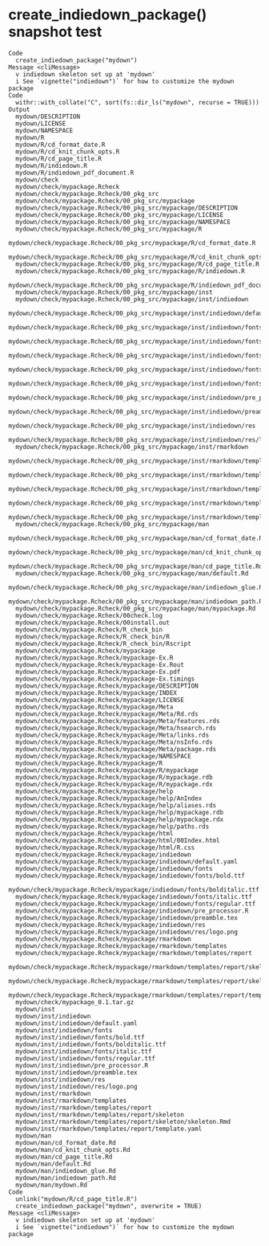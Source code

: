 # create_indiedown_package() snapshot test

    Code
      create_indiedown_package("mydown")
    Message <cliMessage>
      v indiedown skeleton set up at 'mydown'
      i See `vignette("indiedown")` for how to customize the mydown package
    Code
      withr::with_collate("C", sort(fs::dir_ls("mydown", recurse = TRUE)))
    Output
      mydown/DESCRIPTION
      mydown/LICENSE
      mydown/NAMESPACE
      mydown/R
      mydown/R/cd_format_date.R
      mydown/R/cd_knit_chunk_opts.R
      mydown/R/cd_page_title.R
      mydown/R/indiedown.R
      mydown/R/indiedown_pdf_document.R
      mydown/check
      mydown/check/mypackage.Rcheck
      mydown/check/mypackage.Rcheck/00_pkg_src
      mydown/check/mypackage.Rcheck/00_pkg_src/mypackage
      mydown/check/mypackage.Rcheck/00_pkg_src/mypackage/DESCRIPTION
      mydown/check/mypackage.Rcheck/00_pkg_src/mypackage/LICENSE
      mydown/check/mypackage.Rcheck/00_pkg_src/mypackage/NAMESPACE
      mydown/check/mypackage.Rcheck/00_pkg_src/mypackage/R
      mydown/check/mypackage.Rcheck/00_pkg_src/mypackage/R/cd_format_date.R
      mydown/check/mypackage.Rcheck/00_pkg_src/mypackage/R/cd_knit_chunk_opts.R
      mydown/check/mypackage.Rcheck/00_pkg_src/mypackage/R/cd_page_title.R
      mydown/check/mypackage.Rcheck/00_pkg_src/mypackage/R/indiedown.R
      mydown/check/mypackage.Rcheck/00_pkg_src/mypackage/R/indiedown_pdf_document.R
      mydown/check/mypackage.Rcheck/00_pkg_src/mypackage/inst
      mydown/check/mypackage.Rcheck/00_pkg_src/mypackage/inst/indiedown
      mydown/check/mypackage.Rcheck/00_pkg_src/mypackage/inst/indiedown/default.yaml
      mydown/check/mypackage.Rcheck/00_pkg_src/mypackage/inst/indiedown/fonts
      mydown/check/mypackage.Rcheck/00_pkg_src/mypackage/inst/indiedown/fonts/bold.ttf
      mydown/check/mypackage.Rcheck/00_pkg_src/mypackage/inst/indiedown/fonts/bolditalic.ttf
      mydown/check/mypackage.Rcheck/00_pkg_src/mypackage/inst/indiedown/fonts/italic.ttf
      mydown/check/mypackage.Rcheck/00_pkg_src/mypackage/inst/indiedown/fonts/regular.ttf
      mydown/check/mypackage.Rcheck/00_pkg_src/mypackage/inst/indiedown/pre_processor.R
      mydown/check/mypackage.Rcheck/00_pkg_src/mypackage/inst/indiedown/preamble.tex
      mydown/check/mypackage.Rcheck/00_pkg_src/mypackage/inst/indiedown/res
      mydown/check/mypackage.Rcheck/00_pkg_src/mypackage/inst/indiedown/res/logo.png
      mydown/check/mypackage.Rcheck/00_pkg_src/mypackage/inst/rmarkdown
      mydown/check/mypackage.Rcheck/00_pkg_src/mypackage/inst/rmarkdown/templates
      mydown/check/mypackage.Rcheck/00_pkg_src/mypackage/inst/rmarkdown/templates/report
      mydown/check/mypackage.Rcheck/00_pkg_src/mypackage/inst/rmarkdown/templates/report/skeleton
      mydown/check/mypackage.Rcheck/00_pkg_src/mypackage/inst/rmarkdown/templates/report/skeleton/skeleton.Rmd
      mydown/check/mypackage.Rcheck/00_pkg_src/mypackage/inst/rmarkdown/templates/report/template.yaml
      mydown/check/mypackage.Rcheck/00_pkg_src/mypackage/man
      mydown/check/mypackage.Rcheck/00_pkg_src/mypackage/man/cd_format_date.Rd
      mydown/check/mypackage.Rcheck/00_pkg_src/mypackage/man/cd_knit_chunk_opts.Rd
      mydown/check/mypackage.Rcheck/00_pkg_src/mypackage/man/cd_page_title.Rd
      mydown/check/mypackage.Rcheck/00_pkg_src/mypackage/man/default.Rd
      mydown/check/mypackage.Rcheck/00_pkg_src/mypackage/man/indiedown_glue.Rd
      mydown/check/mypackage.Rcheck/00_pkg_src/mypackage/man/indiedown_path.Rd
      mydown/check/mypackage.Rcheck/00_pkg_src/mypackage/man/mypackage.Rd
      mydown/check/mypackage.Rcheck/00check.log
      mydown/check/mypackage.Rcheck/00install.out
      mydown/check/mypackage.Rcheck/R_check_bin
      mydown/check/mypackage.Rcheck/R_check_bin/R
      mydown/check/mypackage.Rcheck/R_check_bin/Rscript
      mydown/check/mypackage.Rcheck/mypackage
      mydown/check/mypackage.Rcheck/mypackage-Ex.R
      mydown/check/mypackage.Rcheck/mypackage-Ex.Rout
      mydown/check/mypackage.Rcheck/mypackage-Ex.pdf
      mydown/check/mypackage.Rcheck/mypackage-Ex.timings
      mydown/check/mypackage.Rcheck/mypackage/DESCRIPTION
      mydown/check/mypackage.Rcheck/mypackage/INDEX
      mydown/check/mypackage.Rcheck/mypackage/LICENSE
      mydown/check/mypackage.Rcheck/mypackage/Meta
      mydown/check/mypackage.Rcheck/mypackage/Meta/Rd.rds
      mydown/check/mypackage.Rcheck/mypackage/Meta/features.rds
      mydown/check/mypackage.Rcheck/mypackage/Meta/hsearch.rds
      mydown/check/mypackage.Rcheck/mypackage/Meta/links.rds
      mydown/check/mypackage.Rcheck/mypackage/Meta/nsInfo.rds
      mydown/check/mypackage.Rcheck/mypackage/Meta/package.rds
      mydown/check/mypackage.Rcheck/mypackage/NAMESPACE
      mydown/check/mypackage.Rcheck/mypackage/R
      mydown/check/mypackage.Rcheck/mypackage/R/mypackage
      mydown/check/mypackage.Rcheck/mypackage/R/mypackage.rdb
      mydown/check/mypackage.Rcheck/mypackage/R/mypackage.rdx
      mydown/check/mypackage.Rcheck/mypackage/help
      mydown/check/mypackage.Rcheck/mypackage/help/AnIndex
      mydown/check/mypackage.Rcheck/mypackage/help/aliases.rds
      mydown/check/mypackage.Rcheck/mypackage/help/mypackage.rdb
      mydown/check/mypackage.Rcheck/mypackage/help/mypackage.rdx
      mydown/check/mypackage.Rcheck/mypackage/help/paths.rds
      mydown/check/mypackage.Rcheck/mypackage/html
      mydown/check/mypackage.Rcheck/mypackage/html/00Index.html
      mydown/check/mypackage.Rcheck/mypackage/html/R.css
      mydown/check/mypackage.Rcheck/mypackage/indiedown
      mydown/check/mypackage.Rcheck/mypackage/indiedown/default.yaml
      mydown/check/mypackage.Rcheck/mypackage/indiedown/fonts
      mydown/check/mypackage.Rcheck/mypackage/indiedown/fonts/bold.ttf
      mydown/check/mypackage.Rcheck/mypackage/indiedown/fonts/bolditalic.ttf
      mydown/check/mypackage.Rcheck/mypackage/indiedown/fonts/italic.ttf
      mydown/check/mypackage.Rcheck/mypackage/indiedown/fonts/regular.ttf
      mydown/check/mypackage.Rcheck/mypackage/indiedown/pre_processor.R
      mydown/check/mypackage.Rcheck/mypackage/indiedown/preamble.tex
      mydown/check/mypackage.Rcheck/mypackage/indiedown/res
      mydown/check/mypackage.Rcheck/mypackage/indiedown/res/logo.png
      mydown/check/mypackage.Rcheck/mypackage/rmarkdown
      mydown/check/mypackage.Rcheck/mypackage/rmarkdown/templates
      mydown/check/mypackage.Rcheck/mypackage/rmarkdown/templates/report
      mydown/check/mypackage.Rcheck/mypackage/rmarkdown/templates/report/skeleton
      mydown/check/mypackage.Rcheck/mypackage/rmarkdown/templates/report/skeleton/skeleton.Rmd
      mydown/check/mypackage.Rcheck/mypackage/rmarkdown/templates/report/template.yaml
      mydown/check/mypackage_0.1.tar.gz
      mydown/inst
      mydown/inst/indiedown
      mydown/inst/indiedown/default.yaml
      mydown/inst/indiedown/fonts
      mydown/inst/indiedown/fonts/bold.ttf
      mydown/inst/indiedown/fonts/bolditalic.ttf
      mydown/inst/indiedown/fonts/italic.ttf
      mydown/inst/indiedown/fonts/regular.ttf
      mydown/inst/indiedown/pre_processor.R
      mydown/inst/indiedown/preamble.tex
      mydown/inst/indiedown/res
      mydown/inst/indiedown/res/logo.png
      mydown/inst/rmarkdown
      mydown/inst/rmarkdown/templates
      mydown/inst/rmarkdown/templates/report
      mydown/inst/rmarkdown/templates/report/skeleton
      mydown/inst/rmarkdown/templates/report/skeleton/skeleton.Rmd
      mydown/inst/rmarkdown/templates/report/template.yaml
      mydown/man
      mydown/man/cd_format_date.Rd
      mydown/man/cd_knit_chunk_opts.Rd
      mydown/man/cd_page_title.Rd
      mydown/man/default.Rd
      mydown/man/indiedown_glue.Rd
      mydown/man/indiedown_path.Rd
      mydown/man/mydown.Rd
    Code
      unlink("mydown/R/cd_page_title.R")
      create_indiedown_package("mydown", overwrite = TRUE)
    Message <cliMessage>
      v indiedown skeleton set up at 'mydown'
      i See `vignette("indiedown")` for how to customize the mydown package

